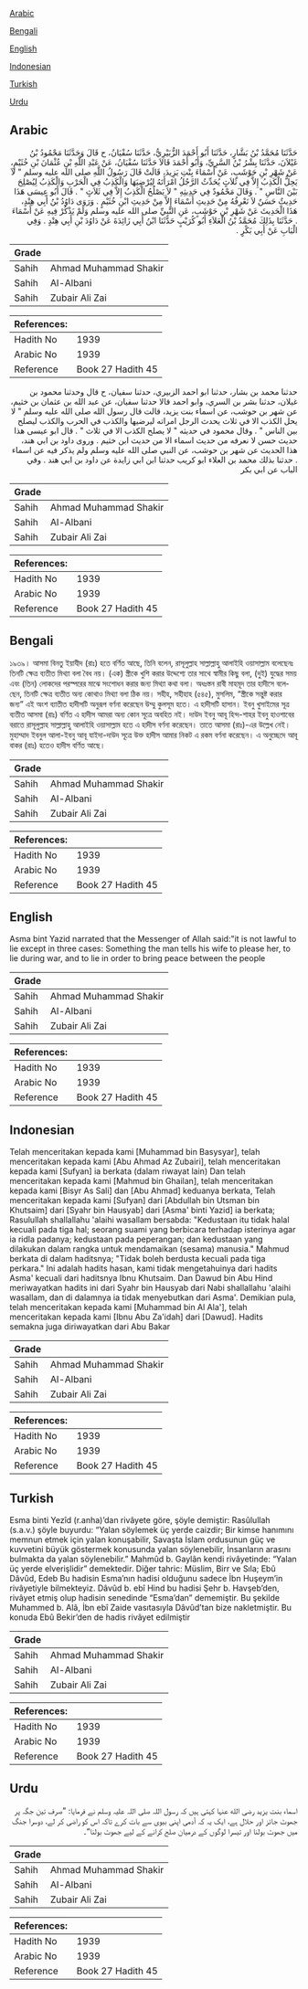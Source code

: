[Arabic](#arabic)

[Bengali](#bengali)

[English](#english)

[Indonesian](#indonesian)

[Turkish](#turkish)

[Urdu](#urdu)

## Arabic


<div dir="rtl" lang="ar" style={{fontSize:'larger',backgroundColor:'#f8f9fa',padding:20}}>
حَدَّثَنَا مُحَمَّدُ بْنُ بَشَّارٍ، حَدَّثَنَا أَبُو أَحْمَدَ الزُّبَيْرِيُّ، حَدَّثَنَا سُفْيَانُ، ح قَالَ وَحَدَّثَنَا مَحْمُودُ بْنُ غَيْلاَنَ، حَدَّثَنَا بِشْرُ بْنُ السَّرِيِّ، وَأَبُو أَحْمَدَ قَالاَ حَدَّثَنَا سُفْيَانُ، عَنْ عَبْدِ اللَّهِ بْنِ عُثْمَانَ بْنِ خُثَيْمٍ، عَنْ شَهْرِ بْنِ حَوْشَبٍ، عَنْ أَسْمَاءَ بِنْتِ يَزِيدَ، قَالَتْ قَالَ رَسُولُ اللَّهِ صلى الله عليه وسلم ‏"‏ لاَ يَحِلُّ الْكَذِبُ إِلاَّ فِي ثَلاَثٍ يُحَدِّثُ الرَّجُلُ امْرَأَتَهُ لِيُرْضِيَهَا وَالْكَذِبُ فِي الْحَرْبِ وَالْكَذِبُ لِيُصْلِحَ بَيْنَ النَّاسِ ‏"‏ ‏.‏ وَقَالَ مَحْمُودٌ فِي حَدِيثِهِ ‏"‏ لاَ يَصْلُحُ الْكَذِبُ إِلاَّ فِي ثَلاَثٍ ‏"‏ ‏.‏ قَالَ أَبُو عِيسَى هَذَا حَدِيثٌ حَسَنٌ لاَ نَعْرِفُهُ مِنْ حَدِيثِ أَسْمَاءَ إِلاَّ مِنْ حَدِيثِ ابْنِ خُثَيْمٍ ‏.‏ وَرَوَى دَاوُدُ بْنُ أَبِي هِنْدٍ، هَذَا الْحَدِيثَ عَنْ شَهْرِ بْنِ حَوْشَبٍ، عَنِ النَّبِيِّ صلى الله عليه وسلم وَلَمْ يَذْكُرْ فِيهِ عَنْ أَسْمَاءَ ‏.‏ حَدَّثَنَا بِذَلِكَ مُحَمَّدُ بْنُ الْعَلاَءِ أَبُو كُرَيْبٍ حَدَّثَنَا ابْنُ أَبِي زَائِدَةَ عَنْ دَاوُدَ بْنِ أَبِي هِنْدٍ ‏.‏ وَفِي الْبَابِ عَنْ أَبِي بَكْرٍ ‏.‏
</div>
<div style={{backgroundColor:'#f8f9fa',padding:20, marginBottom: 10}}><table> <thead> <tr> <th>Grade</th> <th></th> </tr> </thead> <tbody> <tr><td>Sahih</td><td>Ahmad Muhammad Shakir</td></tr><tr><td>Sahih</td><td>Al-Albani</td></tr><tr><td>Sahih</td><td>Zubair Ali Zai</td></tr></tbody></table><table> <thead> <tr> <th>References:</th> <th></th> </tr> </thead> <tbody><tr><td>Hadith No</td><td>1939</td></tr><tr><td>Arabic No</td><td>1939</td></tr><tr><td>Reference</td><td>Book 27 Hadith 45</td></tr></tbody></table></div>


<div dir="rtl" lang="ar" style={{fontSize:'larger',backgroundColor:'#f8f9fa',padding:20}}>
حدثنا محمد بن بشار، حدثنا ابو احمد الزبيري، حدثنا سفيان، ح قال وحدثنا محمود بن غيلان، حدثنا بشر بن السري، وابو احمد قالا حدثنا سفيان، عن عبد الله بن عثمان بن خثيم، عن شهر بن حوشب، عن اسماء بنت يزيد، قالت قال رسول الله صلى الله عليه وسلم " لا يحل الكذب الا في ثلاث يحدث الرجل امراته ليرضيها والكذب في الحرب والكذب ليصلح بين الناس " . وقال محمود في حديثه " لا يصلح الكذب الا في ثلاث " . قال ابو عيسى هذا حديث حسن لا نعرفه من حديث اسماء الا من حديث ابن خثيم . وروى داود بن ابي هند، هذا الحديث عن شهر بن حوشب، عن النبي صلى الله عليه وسلم ولم يذكر فيه عن اسماء . حدثنا بذلك محمد بن العلاء ابو كريب حدثنا ابن ابي زايدة عن داود بن ابي هند . وفي الباب عن ابي بكر
</div>
<div style={{backgroundColor:'#f8f9fa',padding:20, marginBottom: 10}}><table> <thead> <tr> <th>Grade</th> <th></th> </tr> </thead> <tbody> <tr><td>Sahih</td><td>Ahmad Muhammad Shakir</td></tr><tr><td>Sahih</td><td>Al-Albani</td></tr><tr><td>Sahih</td><td>Zubair Ali Zai</td></tr></tbody></table><table> <thead> <tr> <th>References:</th> <th></th> </tr> </thead> <tbody><tr><td>Hadith No</td><td>1939</td></tr><tr><td>Arabic No</td><td>1939</td></tr><tr><td>Reference</td><td>Book 27 Hadith 45</td></tr></tbody></table></div>

## Bengali


<div dir="ltr" lang="bn" style={{fontSize:'larger',backgroundColor:'#f8f9fa',padding:20}}>
১৯৩৯। আসমা বিনতু ইয়াযীদ (রাঃ) হতে বর্ণিত আছে, তিনি বলেন, রাসূলুল্লাহ সাল্লাল্লাহু আলাইহি ওয়াসাল্লাম বলেছেনঃ তিনটি ক্ষেত্র ব্যতীত মিথ্যা বলা বৈধ নয়। (এক) স্ত্রীকে খুশি করার উদ্দেশ্যে তার সাথে স্বামীর কিছু বলা, (দুই) যুদ্ধের সময় এবং (তিন) লোকদের পরস্পরের মাঝে সংশোধন করার জন্য মিথ্যা কথা বলা। অধঃস্তন রাবী মাহমূদ তার হাদীসে বলেছেন, তিনটি ক্ষেত্র ব্যতীত অন্য কোথাও মিথ্যা বলা ঠিক নয়। সহীহ, সহীহাহ (৫৪৫), মুসলিম, “স্ত্রীকে সন্তুষ্ট করার জন্য” এই অংশ ব্যাতীত হাদীসটি অনুরূপ বর্ণনা করেছেন উম্মু কুলসূম হতে। এ হাদীসটি হাসান। ইবনু খুসাইমের সূত্র ব্যতীত আসমা (রাঃ) বর্ণিত এ হাদীস আমরা অন্য কোন সূত্রে অবহিত নই। দাউদ ইবনু আবূ হিন্দ-শাহর ইবনু হাওশাবের বরাতে রাসূলুল্লাহ সাল্লাল্লাহু আলাইহি ওয়াসাল্লাম হতে এ হাদীস বর্ণনা করেছেন। তাতে আসমা (রাঃ)-এর উল্লেখ নেই। মুহাম্মাদ ইবনুল আলা-ইবনু আবূ যাইদা-দাউদ সূত্রে উক্ত হাদীস আমার নিকট এ রকম বর্ণনা করেছেন। এ অনুচ্ছেদে আবূ বাকর (রাঃ) হতেও হাদীস বর্ণিত আছে।
</div>
<div style={{backgroundColor:'#f8f9fa',padding:20, marginBottom: 10}}><table> <thead> <tr> <th>Grade</th> <th></th> </tr> </thead> <tbody> <tr><td>Sahih</td><td>Ahmad Muhammad Shakir</td></tr><tr><td>Sahih</td><td>Al-Albani</td></tr><tr><td>Sahih</td><td>Zubair Ali Zai</td></tr></tbody></table><table> <thead> <tr> <th>References:</th> <th></th> </tr> </thead> <tbody><tr><td>Hadith No</td><td>1939</td></tr><tr><td>Arabic No</td><td>1939</td></tr><tr><td>Reference</td><td>Book 27 Hadith 45</td></tr></tbody></table></div>

## English


<div dir="ltr" lang="en" style={{fontSize:'larger',backgroundColor:'#f8f9fa',padding:20}}>
Asma bint Yazid narrated that the Messenger of Allah said:"it is not lawful to lie except in three cases: Something the man tells his wife to please her, to lie during war, and to lie in order to bring peace between the people
</div>
<div style={{backgroundColor:'#f8f9fa',padding:20, marginBottom: 10}}><table> <thead> <tr> <th>Grade</th> <th></th> </tr> </thead> <tbody> <tr><td>Sahih</td><td>Ahmad Muhammad Shakir</td></tr><tr><td>Sahih</td><td>Al-Albani</td></tr><tr><td>Sahih</td><td>Zubair Ali Zai</td></tr></tbody></table><table> <thead> <tr> <th>References:</th> <th></th> </tr> </thead> <tbody><tr><td>Hadith No</td><td>1939</td></tr><tr><td>Arabic No</td><td>1939</td></tr><tr><td>Reference</td><td>Book 27 Hadith 45</td></tr></tbody></table></div>

## Indonesian


<div dir="ltr" lang="id" style={{fontSize:'larger',backgroundColor:'#f8f9fa',padding:20}}>
Telah menceritakan kepada kami [Muhammad bin Basysyar], telah menceritakan kepada kami [Abu Ahmad Az Zubairi], telah menceritakan kepada kami [Sufyan] ia berkata (dalam riwayat lain) Dan telah menceritakan kepada kami [Mahmud bin Ghailan], telah menceritakan kepada kami [Bisyr As Sali] dan [Abu Ahmad] keduanya berkata, Telah menceritakan kepada kami [Sufyan] dari [Abdullah bin Utsman bin Khutsaim] dari [Syahr bin Hausyab] dari [Asma' binti Yazid] ia berkata; Rasulullah shallallahu 'alaihi wasallam bersabda: "Kedustaan itu tidak halal kecuali pada tiga hal; seorang suami yang berbicara terhadap isterinya agar ia ridla padanya; kedustaan pada peperangan; dan kedustaan yang dilakukan dalam rangka untuk mendamaikan (sesama) manusia." Mahmud berkata di dalam haditsnya; "Tidak boleh berdusta kecuali pada tiga perkara." Ini adalah hadits hasan, kami tidak mengetahuinya dari hadits Asma' kecuali dari haditsnya Ibnu Khutsaim. Dan Dawud bin Abu Hind meriwayatkan hadits ini dari Syahr bin Hausyab dari Nabi shallallahu 'alaihi wasallam, dan di dalamnya ia tidak menyebutkan dari Asma'. Demikian pula, telah menceritakan kepada kami [Muhammad bin Al Ala'], telah menceritakan kepada kami [Ibnu Abu Za'idah] dari [Dawud]. Hadits semakna juga diriwayatkan dari Abu Bakar
</div>
<div style={{backgroundColor:'#f8f9fa',padding:20, marginBottom: 10}}><table> <thead> <tr> <th>Grade</th> <th></th> </tr> </thead> <tbody> <tr><td>Sahih</td><td>Ahmad Muhammad Shakir</td></tr><tr><td>Sahih</td><td>Al-Albani</td></tr><tr><td>Sahih</td><td>Zubair Ali Zai</td></tr></tbody></table><table> <thead> <tr> <th>References:</th> <th></th> </tr> </thead> <tbody><tr><td>Hadith No</td><td>1939</td></tr><tr><td>Arabic No</td><td>1939</td></tr><tr><td>Reference</td><td>Book 27 Hadith 45</td></tr></tbody></table></div>

## Turkish


<div dir="ltr" lang="tr" style={{fontSize:'larger',backgroundColor:'#f8f9fa',padding:20}}>
Esma binti Yezîd (r.anha)’dan rivâyete göre, şöyle demiştir: Rasûlullah (s.a.v.) şöyle buyurdu: “Yalan söylemek üç yerde caizdir; Bir kimse hanımını memnun etmek için yalan konuşabilir, Savaşta İslam ordusunun güç ve kuvvetini büyük göstermek konusunda yalan söylenebilir, İnsanların arasını bulmakta da yalan söylenebilir.” Mahmûd b. Gaylân kendi rivâyetinde: “Yalan üç yerde elverişlidir” demektedir. Diğer tahric: Müslim, Birr ve Sıla; Ebû Dâvûd, Edeb Bu hadisin Esma’nın hadisi olduğunu sadece İbn Huşeym’in rivâyetiyle bilmekteyiz. Dâvûd b. ebî Hind bu hadisi Şehr b. Havşeb’den, rivâyet etmiş olup hadisin senedinde “Esma’dan” dememiştir. Bu şekilde Muhammed b. Alâ, İbn ebî Zaide vasıtasıyla Dâvûd’tan bize nakletmiştir. Bu konuda Ebû Bekir’den de hadis rivâyet edilmiştir
</div>
<div style={{backgroundColor:'#f8f9fa',padding:20, marginBottom: 10}}><table> <thead> <tr> <th>Grade</th> <th></th> </tr> </thead> <tbody> <tr><td>Sahih</td><td>Ahmad Muhammad Shakir</td></tr><tr><td>Sahih</td><td>Al-Albani</td></tr><tr><td>Sahih</td><td>Zubair Ali Zai</td></tr></tbody></table><table> <thead> <tr> <th>References:</th> <th></th> </tr> </thead> <tbody><tr><td>Hadith No</td><td>1939</td></tr><tr><td>Arabic No</td><td>1939</td></tr><tr><td>Reference</td><td>Book 27 Hadith 45</td></tr></tbody></table></div>

## Urdu


<div dir="rtl" lang="ur" style={{fontSize:'larger',backgroundColor:'#f8f9fa',padding:20}}>
اسماء بنت یزید رضی الله عنہا کہتی ہیں کہ رسول اللہ صلی اللہ علیہ وسلم نے فرمایا: ”صرف تین جگہ پر جھوٹ جائز اور حلال ہے، ایک یہ کہ آدمی اپنی بیوی سے بات کرے تاکہ اس کو راضی کر لے، دوسرا جنگ میں جھوٹ بولنا اور تیسرا لوگوں کے درمیان صلح کرانے کے لیے جھوٹ بولنا“۔
</div>
<div style={{backgroundColor:'#f8f9fa',padding:20, marginBottom: 10}}><table> <thead> <tr> <th>Grade</th> <th></th> </tr> </thead> <tbody> <tr><td>Sahih</td><td>Ahmad Muhammad Shakir</td></tr><tr><td>Sahih</td><td>Al-Albani</td></tr><tr><td>Sahih</td><td>Zubair Ali Zai</td></tr></tbody></table><table> <thead> <tr> <th>References:</th> <th></th> </tr> </thead> <tbody><tr><td>Hadith No</td><td>1939</td></tr><tr><td>Arabic No</td><td>1939</td></tr><tr><td>Reference</td><td>Book 27 Hadith 45</td></tr></tbody></table></div>